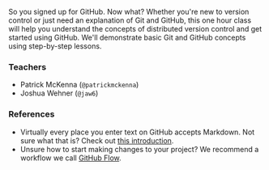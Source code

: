 So you signed up for GitHub. Now what? Whether you're new to version control or just need an explanation of Git and GitHub, this one hour class will help you understand the concepts of distributed version control and get started using GitHub. We'll demonstrate basic Git and GitHub concepts using step-by-step lessons.


### Teachers
- Patrick McKenna (`@patrickmckenna`)
- Joshua Wehner (`@jaw6`)


### References
- Virtually every place you enter text on GitHub accepts Markdown. Not sure what that is? Check out [this introduction](https://guides.github.com/features/mastering-markdown/).
- Unsure how to start making changes to your project? We recommend a workflow we call [GitHub Flow](https://guides.github.com/introduction/flow/).
